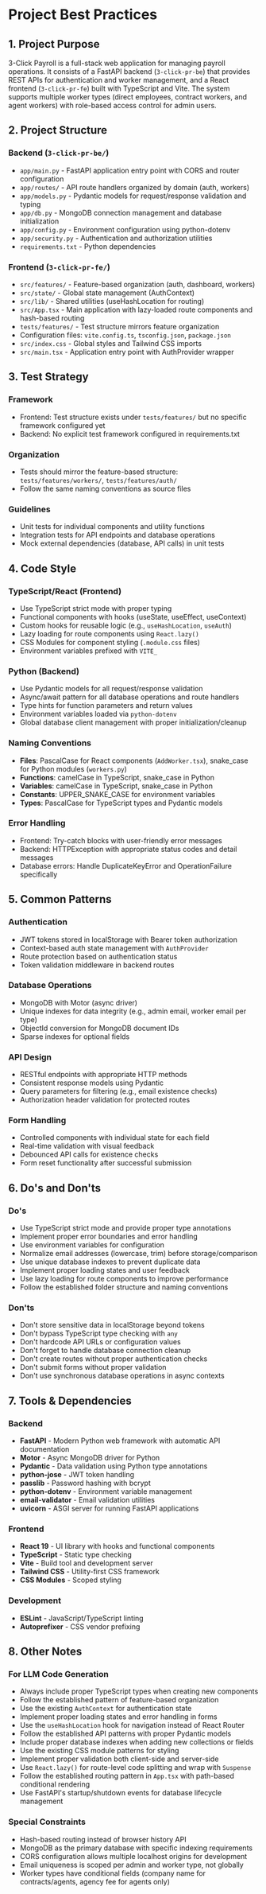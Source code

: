 # Project Best Practices

## 1. Project Purpose
3-Click Payroll is a full-stack web application for managing payroll operations. It consists of a FastAPI backend (`3-click-pr-be`) that provides REST APIs for authentication and worker management, and a React frontend (`3-click-pr-fe`) built with TypeScript and Vite. The system supports multiple worker types (direct employees, contract workers, and agent workers) with role-based access control for admin users.

## 2. Project Structure

### Backend (`3-click-pr-be/`)
- `app/main.py` - FastAPI application entry point with CORS and router configuration
- `app/routes/` - API route handlers organized by domain (auth, workers)
- `app/models.py` - Pydantic models for request/response validation and typing
- `app/db.py` - MongoDB connection management and database initialization
- `app/config.py` - Environment configuration using python-dotenv
- `app/security.py` - Authentication and authorization utilities
- `requirements.txt` - Python dependencies

### Frontend (`3-click-pr-fe/`)
- `src/features/` - Feature-based organization (auth, dashboard, workers)
- `src/state/` - Global state management (AuthContext)
- `src/lib/` - Shared utilities (useHashLocation for routing)
- `src/App.tsx` - Main application with lazy-loaded route components and hash-based routing
- `tests/features/` - Test structure mirrors feature organization
- Configuration files: `vite.config.ts`, `tsconfig.json`, `package.json`
- `src/index.css` - Global styles and Tailwind CSS imports
- `src/main.tsx` - Application entry point with AuthProvider wrapper

## 3. Test Strategy

### Framework
- Frontend: Test structure exists under `tests/features/` but no specific framework configured yet
- Backend: No explicit test framework configured in requirements.txt

### Organization
- Tests should mirror the feature-based structure: `tests/features/workers/`, `tests/features/auth/`
- Follow the same naming conventions as source files

### Guidelines
- Unit tests for individual components and utility functions
- Integration tests for API endpoints and database operations
- Mock external dependencies (database, API calls) in unit tests

## 4. Code Style

### TypeScript/React (Frontend)
- Use TypeScript strict mode with proper typing
- Functional components with hooks (useState, useEffect, useContext)
- Custom hooks for reusable logic (e.g., `useHashLocation`, `useAuth`)
- Lazy loading for route components using `React.lazy()`
- CSS Modules for component styling (`.module.css` files)
- Environment variables prefixed with `VITE_`

### Python (Backend)
- Use Pydantic models for all request/response validation
- Async/await pattern for all database operations and route handlers
- Type hints for function parameters and return values
- Environment variables loaded via `python-dotenv`
- Global database client management with proper initialization/cleanup

### Naming Conventions
- **Files**: PascalCase for React components (`AddWorker.tsx`), snake_case for Python modules (`workers.py`)
- **Functions**: camelCase in TypeScript, snake_case in Python
- **Variables**: camelCase in TypeScript, snake_case in Python
- **Constants**: UPPER_SNAKE_CASE for environment variables
- **Types**: PascalCase for TypeScript types and Pydantic models

### Error Handling
- Frontend: Try-catch blocks with user-friendly error messages
- Backend: HTTPException with appropriate status codes and detail messages
- Database errors: Handle DuplicateKeyError and OperationFailure specifically

## 5. Common Patterns

### Authentication
- JWT tokens stored in localStorage with Bearer token authorization
- Context-based auth state management with `AuthProvider`
- Route protection based on authentication status
- Token validation middleware in backend routes

### Database Operations
- MongoDB with Motor (async driver)
- Unique indexes for data integrity (e.g., admin email, worker email per type)
- ObjectId conversion for MongoDB document IDs
- Sparse indexes for optional fields

### API Design
- RESTful endpoints with appropriate HTTP methods
- Consistent response models using Pydantic
- Query parameters for filtering (e.g., email existence checks)
- Authorization header validation for protected routes

### Form Handling
- Controlled components with individual state for each field
- Real-time validation with visual feedback
- Debounced API calls for existence checks
- Form reset functionality after successful submission

## 6. Do's and Don'ts

### Do's
- Use TypeScript strict mode and provide proper type annotations
- Implement proper error boundaries and error handling
- Use environment variables for configuration
- Normalize email addresses (lowercase, trim) before storage/comparison
- Use unique database indexes to prevent duplicate data
- Implement proper loading states and user feedback
- Use lazy loading for route components to improve performance
- Follow the established folder structure and naming conventions

### Don'ts
- Don't store sensitive data in localStorage beyond tokens
- Don't bypass TypeScript type checking with `any`
- Don't hardcode API URLs or configuration values
- Don't forget to handle database connection cleanup
- Don't create routes without proper authentication checks
- Don't submit forms without proper validation
- Don't use synchronous database operations in async contexts

## 7. Tools & Dependencies

### Backend
- **FastAPI** - Modern Python web framework with automatic API documentation
- **Motor** - Async MongoDB driver for Python
- **Pydantic** - Data validation using Python type annotations
- **python-jose** - JWT token handling
- **passlib** - Password hashing with bcrypt
- **python-dotenv** - Environment variable management
- **email-validator** - Email validation utilities
- **uvicorn** - ASGI server for running FastAPI applications

### Frontend
- **React 19** - UI library with hooks and functional components
- **TypeScript** - Static type checking
- **Vite** - Build tool and development server
- **Tailwind CSS** - Utility-first CSS framework
- **CSS Modules** - Scoped styling

### Development
- **ESLint** - JavaScript/TypeScript linting
- **Autoprefixer** - CSS vendor prefixing

## 8. Other Notes

### For LLM Code Generation
- Always include proper TypeScript types when creating new components
- Follow the established pattern of feature-based organization
- Use the existing `AuthContext` for authentication state
- Implement proper loading states and error handling in forms
- Use the `useHashLocation` hook for navigation instead of React Router
- Follow the established API patterns with proper Pydantic models
- Include proper database indexes when adding new collections or fields
- Use the existing CSS module patterns for styling
- Implement proper validation both client-side and server-side
- Use `React.lazy()` for route-level code splitting and wrap with `Suspense`
- Follow the established routing pattern in `App.tsx` with path-based conditional rendering
- Use FastAPI's startup/shutdown events for database lifecycle management

### Special Constraints
- Hash-based routing instead of browser history API
- MongoDB as the primary database with specific indexing requirements
- CORS configuration allows multiple localhost origins for development
- Email uniqueness is scoped per admin and worker type, not globally
- Worker types have conditional fields (company name for contracts/agents, agency fee for agents only)